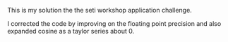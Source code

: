 This is my solution the the seti workshop application challenge. 

I corrected the code by improving on the floating point precision and also expanded cosine as a taylor series about 0.
